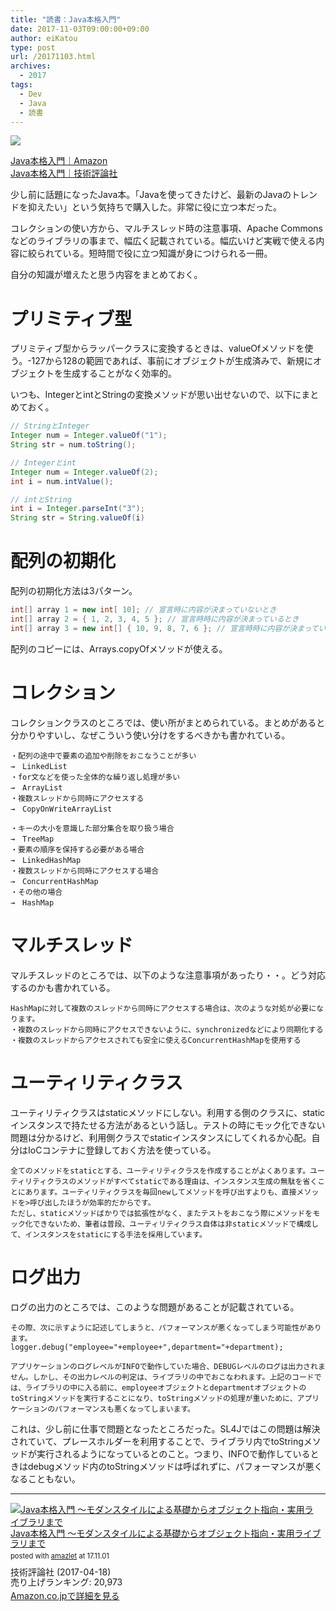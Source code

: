 ```yaml
---
title: "読書：Java本格入門"
date: 2017-11-03T09:00:00+09:00
author: eiKatou
type: post
url: /20171103.html
archives:
  - 2017
tags:
  - Dev
  - Java
  - 読書
---
```


<a href="https://www.amazon.co.jp/Java%E6%9C%AC%E6%A0%BC%E5%85%A5%E9%96%80-%E3%83%A2%E3%83%80%E3%83%B3%E3%82%B9%E3%82%BF%E3%82%A4%E3%83%AB%E3%81%AB%E3%82%88%E3%82%8B%E5%9F%BA%E7%A4%8E%E3%81%8B%E3%82%89%E3%82%AA%E3%83%96%E3%82%B8%E3%82%A7%E3%82%AF%E3%83%88%E6%8C%87%E5%90%91-%E5%AE%9F%E7%94%A8%E3%83%A9%E3%82%A4%E3%83%96%E3%83%A9%E3%83%AA%E3%81%BE%E3%81%A7-%E8%B0%B7%E6%9C%AC-%E5%BF%83-ebook/dp/B071D8RYR5/ref=as_li_ss_il?_encoding=UTF8&qid=&sr=&linkCode=li3&tag=eikatou-22&linkId=545cb44662b24acb073dd859140b8f97" target="_blank"><img border="0" src="//ws-fe.amazon-adsystem.com/widgets/q?_encoding=UTF8&ASIN=B071D8RYR5&Format=_SL250_&ID=AsinImage&MarketPlace=JP&ServiceVersion=20070822&WS=1&tag=eikatou-22" ></a><img src="https://ir-jp.amazon-adsystem.com/e/ir?t=eikatou-22&l=li3&o=9&a=B071D8RYR5" width="1" height="1" border="0" alt="" style="border:none !important; margin:0px !important;" />

[Java本格入門｜Amazon](http://amzn.to/2lEFt8j)  
[Java本格入門｜技術評論社](http://gihyo.jp/book/2017/978-4-7741-8909-3)

少し前に話題になったJava本。「Javaを使ってきたけど、最新のJavaのトレンドを抑えたい」という気持ちで購入した。非常に役に立つ本だった。

コレクションの使い方から、マルチスレッド時の注意事項、Apache Commonsなどのライブラリの事まで、幅広く記載されている。幅広いけど実戦で使える内容に絞られている。短時間で役に立つ知識が身につけられる一冊。

自分の知識が増えたと思う内容をまとめておく。

<!--more-->


# プリミティブ型

プリミティブ型からラッパークラスに変換するときは、valueOfメソッドを使う。-127から128の範囲であれば、事前にオブジェクトが生成済みで、新規にオブジェクトを生成することがなく効率的。

いつも、IntegerとintとStringの変換メソッドが思い出せないので、以下にまとめておく。

```java
// StringとInteger
Integer num = Integer.valueOf("1");
String str = num.toString();

// Integerとint
Integer num = Integer.valueOf(2);
int i = num.intValue();

// intとString
int i = Integer.parseInt("3");
String str = String.valueOf(i)
```

# 配列の初期化

配列の初期化方法は3パターン。

```java
int[] array 1 = new int[ 10]; // 宣言時に内容が決まっていないとき
int[] array 2 = { 1, 2, 3, 4, 5 }; // 宣言時時に内容が決まっているとき
int[] array 3 = new int[] { 10, 9, 8, 7, 6 }; // 宣言時時に内容が決まっているとき
```

配列のコピーには、Arrays.copyOfメソッドが使える。

# コレクション

コレクションクラスのところでは、使い所がまとめられている。まとめがあると分かりやすいし、なぜこういう使い分けをするべきかも書かれている。

    ・配列の途中で要素の追加や削除をおこなうことが多い
    →　LinkedList
    ・for文などを使った全体的な繰り返し処理が多い
    →　ArrayList
    ・複数スレッドから同時にアクセスする
    →　CopyOnWriteArrayList

    ・キーの大小を意識した部分集合を取り扱う場合
    →　TreeMap
    ・要素の順序を保持する必要がある場合
    →　LinkedHashMap
    ・複数スレッドから同時にアクセスする場合
    →　ConcurrentHashMap
    ・その他の場合
    →　HashMap

# マルチスレッド

マルチスレッドのところでは、以下のような注意事項があったり・・。どう対応するのかも書かれている。

    HashMapに対して複数のスレッドから同時にアクセスする場合は、次のような対処が必要になります。
    ・複数のスレッドから同時にアクセスできないように、synchronizedなどにより同期化する
    ・複数のスレッドからアクセスされても安全に使えるConcurrentHashMapを使用する

# ユーティリティクラス

ユーティリティクラスはstaticメソッドにしない。利用する側のクラスに、staticインスタンスで持たせる方法があるという話し。テストの時にモック化できない問題は分かるけど、利用側クラスでstaticインスタンスにしてくれるか心配。自分はIoCコンテナに登録しておく方法を使っている。

    全てのメソッドをstaticとする、ユーティリティクラスを作成することがよくあります。ユーティリティクラスのメソッドがすべてstaticである理由は、インスタンス生成の無駄を省くことにあります。ユーティリティクラスを毎回newしてメソッドを呼び出すよりも、直接メソッドを>呼び出したほうが効率的だからです。
    ただし、staticメソッドばかりでは拡張性がなく、またテストをおこなう際にメソッドをモック化できないため、筆者は普段、ユーティリティクラス自体は非staticメソッドで構成して、インスタンスをstaticにする手法を採用しています。

# ログ出力

ログの出力のところでは、このような問題があることが記載されている。

    その際、次に示すように記述してしまうと、パフォーマンスが悪くなってしまう可能性があります。
    logger.debug("employee="+employee+",department="+department);

    アプリケーションのログレベルがINFOで動作していた場合、DEBUGレベルのログは出力されません。しかし、その出力レベルの判定は、ライブラリの中でおこなわれます。上記のコードでは、ライブラリの中に入る前に、employeeオブジェクトとdepartmentオブジェクトのtoStringメソッドを実行することになり、toStringメソッドの処理が重いために、アプリケーションのパフォーマンスも悪くなってしまいます。

これは、少し前に仕事で問題となったところだった。SL4Jではこの問題は解決されていて、プレースホルダーを利用することで、ライブラリ内でtoStringメソッドが実行されるようになっているとのこと。つまり、INFOで動作しているときはdebugメソッド内のtoStringメソッドは呼ばれずに、パフォーマンスが悪くなることもない。

---
<div class="amazlet-box" style="margin-bottom:0px;"><div class="amazlet-image" style="float:left;margin:0px 12px 1px 0px;"><a href="http://www.amazon.co.jp/exec/obidos/ASIN/B071D8RYR5/eikatou-22/ref=nosim/" name="amazletlink" target="_blank"><img src="https://images-fe.ssl-images-amazon.com/images/I/51BIaJT2TKL._SL160_.jpg" alt="Java本格入門 ～モダンスタイルによる基礎からオブジェクト指向・実用ライブラリまで" style="border: none;" /></a></div><div class="amazlet-info" style="line-height:120%; margin-bottom: 10px"><div class="amazlet-name" style="margin-bottom:10px;line-height:120%"><a href="http://www.amazon.co.jp/exec/obidos/ASIN/B071D8RYR5/eikatou-22/ref=nosim/" name="amazletlink" target="_blank">Java本格入門 ～モダンスタイルによる基礎からオブジェクト指向・実用ライブラリまで</a><div class="amazlet-powered-date" style="font-size:80%;margin-top:5px;line-height:120%">posted with <a href="http://www.amazlet.com/" title="amazlet" target="_blank">amazlet</a> at 17.11.01</div></div><div class="amazlet-detail">技術評論社 (2017-04-18)<br />売り上げランキング: 20,973<br /></div><div class="amazlet-sub-info" style="float: left;"><div class="amazlet-link" style="margin-top: 5px"><a href="http://www.amazon.co.jp/exec/obidos/ASIN/B071D8RYR5/eikatou-22/ref=nosim/" name="amazletlink" target="_blank">Amazon.co.jpで詳細を見る</a></div></div></div><div class="amazlet-footer" style="clear: left"></div></div>